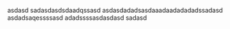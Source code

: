 
asdasd
sadasdasdsdaadqssasd
asdasdadadsasdaaadaadadadadssadasd
asdadsaqessssasd
adadssssasdasdasd
sadasd
